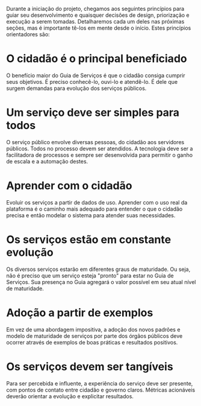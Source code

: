 Durante a iniciação do projeto, chegamos aos seguintes princípios para guiar seu desenvolvimento e quaisquer decisões de design, priorização e execução a serem tomadas. Detalharemos cada um deles nas próximas seções, mas é importante tê-los em mente desde o início. Estes princípios orientadores são:

# O cidadão é o principal beneficiado

O benefício maior do Guia de Serviços é que o cidadão consiga cumprir seus objetivos. É preciso conhecê-lo, ouvi-lo e atendê-lo. É dele que surgem demandas para evolução dos serviços públicos.

# Um serviço deve ser simples para todos

O serviço público envolve diversas pessoas, do cidadão aos servidores
públicos. Todos no processo devem ser atendidos. A tecnologia deve ser a facilitadora de processos e sempre ser desenvolvida
para permitir o ganho de escala e a automação destes.

# Aprender com o cidadão

Evoluir os serviços a partir de dados de uso. Aprender com o uso real da
plataforma é o caminho mais adequado para entender o que o cidadão precisa e então modelar o sistema para atender suas necessidades.

# Os serviços estão em constante evolução

Os diversos serviços estarão em diferentes graus de maturidade. Ou seja, não é preciso que um serviço esteja "pronto" para estar no Guia de Serviços. Sua presença no Guia agregará o valor possível em seu atual nível de maturidade.

# Adoção a partir de exemplos

Em vez de uma abordagem impositiva, a adoção dos novos padrões e modelo de maturidade de serviços por parte dos órgãos públicos deve ocorrer através de exemplos de boas práticas e resultados positivos.
 
# Os serviços devem ser tangíveis

Para ser percebida e influente, a experiência do serviço deve ser presente, com pontos de contato entre cidadão e governo claros. Métricas acionáveis deverão orientar a evolução e explicitar resultados.
